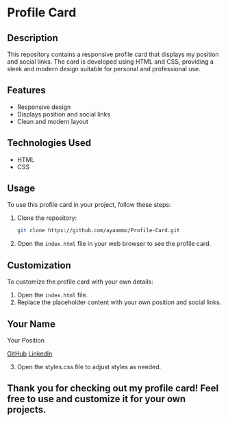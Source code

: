 # Profile Card

## Description
This repository contains a responsive profile card that displays my position and social links. The card is developed using HTML and CSS, providing a sleek and modern design suitable for personal and professional use.

## Features
- Responsive design
- Displays position and social links
- Clean and modern layout

## Technologies Used
- HTML
- CSS

## Usage
To use this profile card in your project, follow these steps:

1. Clone the repository:
    ```bash
    git clone https://github.com/ayaammo/Profile-Card.git
    ```

2. Open the `index.html` file in your web browser to see the profile card.

## Customization
To customize the profile card with your own details:

1. Open the `index.html` file.
2. Replace the placeholder content with your own position and social links.

<!-- html --> 
<!-- Example of HTML structure -->
<div class="profile-card">
    <h2>Your Name</h2>
    <p>Your Position</p>
    <div class="social-links">
        <a href="https://github.com/your-username">GitHub</a>
        <a href="https://linkedin.com/in/your-username">LinkedIn</a>
        <!-- Add other social links as needed -->
    </div>
</div>

3. Open the styles.css file to adjust styles as needed.



## Thank you for checking out my profile card! Feel free to use and customize it for your own projects.


